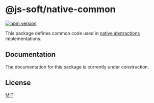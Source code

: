 # @js-soft/native-common

[![npm version](https://badge.fury.io/js/@js-soft%2fnative-common.svg)](https://www.npmjs.com/package/@js-soft/native-common)

This package defines common code used in [native abstractions](https://www.npmjs.com/package/@js-soft/native-abstractions) implementations.

## Documentation

The documentation for this package is currently under construction.

## License

[MIT](LICENSE)
